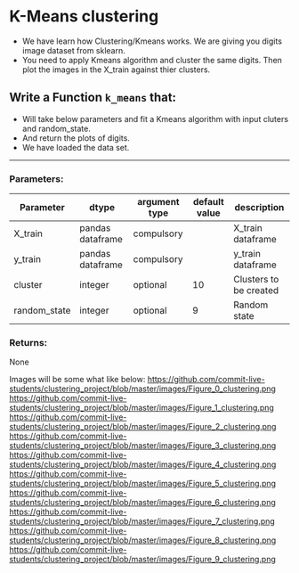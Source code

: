 # K-Means clustering

* We have learn how Clustering/Kmeans works. We are giving you digits image dataset from sklearn.
* You need to apply Kmeans algorithm and cluster the same digits. Then plot the images in the X_train against thier clusters.


## Write a Function `k_means` that:
- Will take below parameters and fit a Kmeans algorithm with input cluters and random_state.
- And return the plots of digits.
- We have loaded the data set.

***

### Parameters:

| Parameter | dtype | argument type | default value | description |
| --- | --- | --- | --- | --- | 
| X_train | pandas dataframe | compulsory | | X_train dataframe |
| y_train | pandas dataframe | compulsory | | y_train dataframe |
| cluster | integer | optional | 10 | Clusters to be created |
| random_state | integer| optional | 9 | Random state |



### Returns:
None


Images will be some what like below:
https://github.com/commit-live-students/clustering_project/blob/master/images/Figure_0_clustering.png
https://github.com/commit-live-students/clustering_project/blob/master/images/Figure_1_clustering.png
https://github.com/commit-live-students/clustering_project/blob/master/images/Figure_2_clustering.png
https://github.com/commit-live-students/clustering_project/blob/master/images/Figure_3_clustering.png
https://github.com/commit-live-students/clustering_project/blob/master/images/Figure_4_clustering.png
https://github.com/commit-live-students/clustering_project/blob/master/images/Figure_5_clustering.png
https://github.com/commit-live-students/clustering_project/blob/master/images/Figure_6_clustering.png
https://github.com/commit-live-students/clustering_project/blob/master/images/Figure_7_clustering.png
https://github.com/commit-live-students/clustering_project/blob/master/images/Figure_8_clustering.png
https://github.com/commit-live-students/clustering_project/blob/master/images/Figure_9_clustering.png
